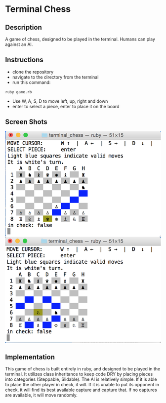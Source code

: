 # Terminal Chess


## Description
A game of chess, designed to be played in the terminal. Humans can play against an AI.

## Instructions
* clone the repository
* navigate to the directory from the terminal
* run this command:
```
ruby game.rb
```
* Use W, A, S, D to move left, up, right and down
* enter to select a piece, enter to place it on the board

## Screen Shots
![start](docs/screenshots/queen.png)
![play](docs/screenshots/knight.png)

## Implementation 
This game of chess is built entirely in ruby, and designed to be played in the terminal. It utilizes class inheritance to keep code DRY by placing pieces into categories (Steppable, Slidable). The AI is relatively simple. If it is able to place the other player in check, it will. If it is unable to put its opponent in check, it will find its best available capture and capture that. If no captures are available, it will move randomly.



